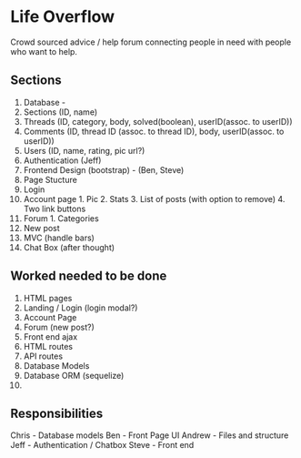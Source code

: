 <!-- Ionic Chat Technology ?  -->
# Life Overflow
Crowd sourced advice / help forum connecting people in need with people
who want to help.

## Sections

1. Database - 
  1. Sections (ID, name)
  2. Threads (ID, category, body, solved(boolean), userID(assoc. to userID))
  3. Comments (ID, thread ID (assoc. to thread ID), body, userID(assoc. to userID))
  4. Users (ID, name, rating, pic url?)
2. Authentication (Jeff)
3. Frontend Design (bootstrap) - (Ben, Steve)
4. Page Stucture 
  1. Login
  2. Account page 
    1. Pic
    2. Stats
    3. List of posts (with option to remove)
    4. Two link buttons
  3. Forum
    1. Categories
  4. New post
5. MVC (handle bars)
6. Chat Box (after thought)


## Worked needed to be done
1. HTML pages
  1. Landing / Login (login modal?)
  2. Account Page
  3. Forum (new post?)
2. Front end ajax
3. HTML routes
4. API routes
5. Database Models
6. Database ORM (sequelize)
7. 

## Responsibilities
Chris - Database models
Ben - Front Page UI
Andrew - Files and structure
Jeff - Authentication / Chatbox
Steve - Front end